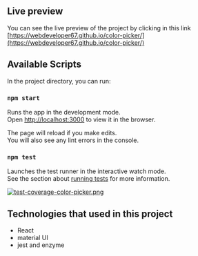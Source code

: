 ## Live preview
You can see the live preview of the project by clicking in this link [https://webdeveloper67.github.io/color-picker/](https://webdeveloper67.github.io/color-picker/)

## Available Scripts

In the project directory, you can run:

### `npm start`

Runs the app in the development mode.\
Open [http://localhost:3000](http://localhost:3000) to view it in the browser.

The page will reload if you make edits.\
You will also see any lint errors in the console.

### `npm test`

Launches the test runner in the interactive watch mode.\
See the section about [running tests](https://facebook.github.io/create-react-app/docs/running-tests) for more information.

[![test-coverage-color-picker.png](https://i.postimg.cc/SxkCns1y/test-coverage-color-picker.png)](https://postimg.cc/D8p8D2KD)

## Technologies that used in this project

* React
* material UI
* jest and enzyme


